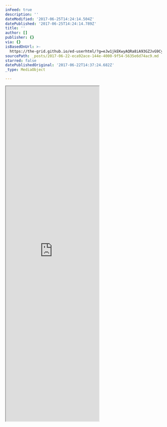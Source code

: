 ```yaml
---
inFeed: true
description: ''
dateModified: '2017-06-25T14:24:14.504Z'
datePublished: '2017-06-25T14:24:14.789Z'
title: ''
author: []
publisher: {}
via: {}
isBasedOnUrl: >-
  https://the-grid.github.io/ed-userhtml/?g=eJw1jkEKwyAQRa8iA93GZJvG9Cypjo4wVRknKb19hdLlf_Aef8tRjheaLt4BqbbVWsqJYr5w4stKDhhP5nR062vpKqfXKlawBJSpUXskt4B556DkYJnnGxjCUdD_6vphdPCsMoy11IL3Ab1U5lySg1Jh3-zvx_4FaIUxnQ
sourcePath: _posts/2017-06-22-eca92ace-144e-4000-9f54-5635e6d74ac9.md
starred: false
datePublishedOriginal: '2017-06-22T14:37:24.682Z'
_type: MediaObject

---
```

<iframe src="https://the-grid.github.io/ed-userhtml/?g=eJw9jsEKwyAQRH9FFnqNyTVo-i2prrpgVdaNpX9fS6G3mYE3PONpHIYCn09UnZ2FJNJ2rRPFFGjgkodm8hiunOPZtaulC19OKmvG4pGXlto92g3Ui7wkC9u6qhuohPNC_rXLO6OFR-XJ7KrUgnN0XHOmEi2UCofRP5MZvl4f75I1aw" height="1080" style=""></iframe>